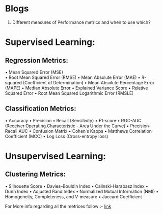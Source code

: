 # Blogs

1) Different measures of Performance metrics and when to use which?


# Supervised Learning:
## Regression Metrics:
•	Mean Squared Error (MSE) <br>
•	Root Mean Squared Error (RMSE)
•	Mean Absolute Error (MAE)
•	R-squared (Coefficient of Determination)
•	Mean Absolute Percentage Error (MAPE)
•	Median Absolute Error
•	Explained Variance Score
•	Relative Squared Error
•	Root Mean Squared Logarithmic Error (RMSLE)
## Classification Metrics:
•	Accuracy
•	Precision
•	Recall (Sensitivity)
•	F1-score
•	ROC-AUC (Receiver Operating Characteristic - Area Under the Curve)
•	Precision-Recall AUC
•	Confusion Matrix
•	Cohen's Kappa
•	Matthews Correlation Coefficient (MCC)
•	Log Loss (Cross-entropy loss)
# Unsupervised Learning:
## Clustering Metrics:
•	Silhouette Score
•	Davies–Bouldin Index
•	Calinski-Harabasz Index
•	Dunn Index
•	Adjusted Rand Index
•	Normalized Mutual Information (NMI)
•	Homogeneity, Completeness, and V-measure
•	Jaccard Coefficient


For More info regarding all the metrices follow :-
[link](https://neptune.ai/blog/performance-metrics-in-machine-learning-complete-guide)

